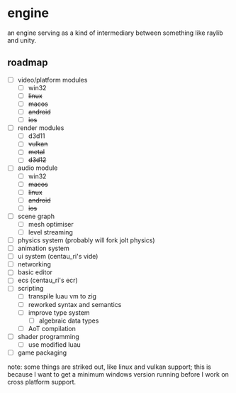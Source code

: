 # engine

an engine serving as a kind of intermediary between something like raylib and unity.

## roadmap

- [ ] video/platform modules
  - [ ] win32
  - [ ] ~~linux~~
  - [ ] ~~macos~~
  - [ ] ~~android~~
  - [ ] ~~ios~~
- [ ] render modules
  - [ ] d3d11
  - [ ] ~~vulkan~~
  - [ ] ~~metal~~
  - [ ] ~~d3d12~~
- [ ] audio module
  - [ ] win32
  - [ ] ~~macos~~
  - [ ] ~~linux~~
  - [ ] ~~android~~
  - [ ] ~~ios~~
- [ ] scene graph
  - [ ] mesh optimiser
  - [ ] level streaming
- [ ] physics system (probably will fork jolt physics)
- [ ] animation system
- [ ] ui system (centau_ri's vide)
- [ ] networking
- [ ] basic editor
- [ ] ecs (centau_ri's ecr)
- [ ] scripting
  - [ ] transpile luau vm to zig
  - [ ] reworked syntax and semantics
  - [ ] improve type system
    - [ ] algebraic data types
  - [ ] AoT compilation
- [ ] shader programming
  - [ ] use modified luau
- [ ] game packaging

note: some things are striked out, like linux and vulkan support; this is because I want to get a minimum windows version running before I work on cross platform support.
  